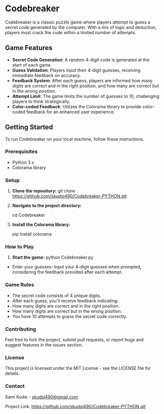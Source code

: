 # Codebreaker

Codebreaker is a classic puzzle game where players attempt to guess a secret code generated by the computer. With a mix of logic and deduction, players must crack the code within a limited number of attempts.

## Game Features

- **Secret Code Generation**: A random 4-digit code is generated at the start of each game.
- **Guess Validation**: Players input their 4-digit guesses, receiving immediate feedback on accuracy.
- **Feedback System**: After each guess, players are informed how many digits are correct and in the right position, and how many are correct but in the wrong position.
- **Attempt Limit**: The game limits the number of guesses to 10, challenging players to think strategically.
- **Color-coded Feedback**: Utilizes the Colorama library to provide color-coded feedback for an enhanced user experience.

## Getting Started

To run Codebreaker on your local machine, follow these instructions.

### Prerequisites

- Python 3.x
- Colorama library

### Setup

1. **Clone the repository:**
   git clone https://github.com/skudsi490/Codebreaker-PYTHON.git

2. **Navigate to the project directory:**

    cd Codebreaker

3. **Install the Colorama library:**

   pip install colorama

### How to Play

1. **Start the game:**
python Codebreaker.py

- Enter your guesses: Input your 4-digit guesses when prompted, considering the feedback provided after each attempt.

### Game Rules

- The secret code consists of 4 unique digits.
- After each guess, you'll receive feedback indicating:
- How many digits are correct and in the right position.
- How many digits are correct but in the wrong position.
- You have 10 attempts to guess the secret code correctly.


### Contributing
Feel free to fork the project, submit pull requests, or report bugs and suggest features in the issues section.

### License
This project is licensed under the MIT License - see the LICENSE file for details.

### Contact
Sami Kudsi - skudsi490@gmail.com

Project Link: https://github.com/skudsi490/Codebreaker-PYTHON.git
